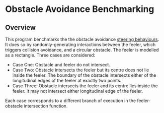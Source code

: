 # Obstacle Avoidance Benchmarking

## Overview

This program benchmarks the the obstacle avoidance [steering behaviours](http://www.red3d.com/cwr/steer/). It does so by randomly-generating interactions between the feeler, which triggers collision avoidance, and a circular obstacle. The feeler is modelled as a rectangle. Three cases are considered:

- Case One: Obstacle and feeler do not intersect.
- Case Two: Obstacle intersects the feeler but its centre does not lie inside the feeler. The boundary of the obstacle intersects either of the longitudinal edges of the feeler at exactly two points.
- Case Three: Obstacle intersects the feeler and its centre lies inside the feeler. It may not intersect either longitudinal edge of the feeler.

Each case corresponds to a different branch of execution in the feeler-obstacle intersection function.
